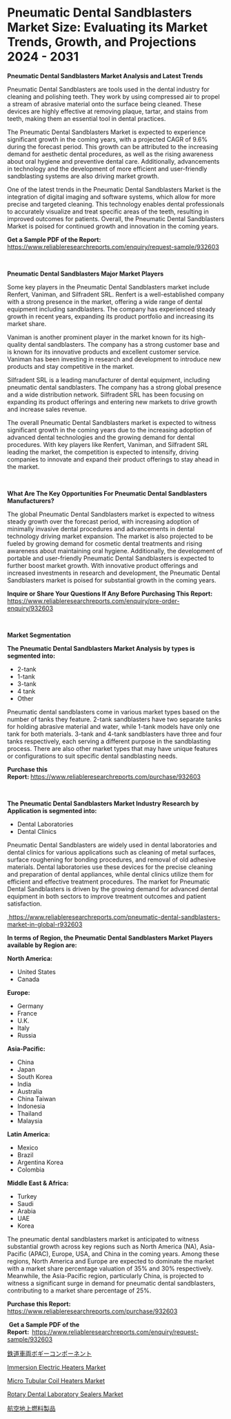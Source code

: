 <p><h1>Pneumatic Dental Sandblasters Market Size: Evaluating its Market Trends, Growth, and Projections 2024 - 2031</h1></p><p><strong>Pneumatic Dental Sandblasters Market Analysis and Latest Trends</strong></p>
<p><p>Pneumatic Dental Sandblasters are tools used in the dental industry for cleaning and polishing teeth. They work by using compressed air to propel a stream of abrasive material onto the surface being cleaned. These devices are highly effective at removing plaque, tartar, and stains from teeth, making them an essential tool in dental practices.</p><p>The Pneumatic Dental Sandblasters Market is expected to experience significant growth in the coming years, with a projected CAGR of 9.6% during the forecast period. This growth can be attributed to the increasing demand for aesthetic dental procedures, as well as the rising awareness about oral hygiene and preventive dental care. Additionally, advancements in technology and the development of more efficient and user-friendly sandblasting systems are also driving market growth.</p><p>One of the latest trends in the Pneumatic Dental Sandblasters Market is the integration of digital imaging and software systems, which allow for more precise and targeted cleaning. This technology enables dental professionals to accurately visualize and treat specific areas of the teeth, resulting in improved outcomes for patients. Overall, the Pneumatic Dental Sandblasters Market is poised for continued growth and innovation in the coming years.</p></p>
<p><strong>Get a Sample PDF of the Report:&nbsp;</strong> <a href="https://www.reliableresearchreports.com/enquiry/request-sample/932603">https://www.reliableresearchreports.com/enquiry/request-sample/932603</a></p>
<p>&nbsp;</p>
<p><strong>Pneumatic Dental Sandblasters Major Market Players</strong></p>
<p><p>Some key players in the Pneumatic Dental Sandblasters market include Renfert, Vaniman, and Silfradent SRL. Renfert is a well-established company with a strong presence in the market, offering a wide range of dental equipment including sandblasters. The company has experienced steady growth in recent years, expanding its product portfolio and increasing its market share.</p><p>Vaniman is another prominent player in the market known for its high-quality dental sandblasters. The company has a strong customer base and is known for its innovative products and excellent customer service. Vaniman has been investing in research and development to introduce new products and stay competitive in the market.</p><p>Silfradent SRL is a leading manufacturer of dental equipment, including pneumatic dental sandblasters. The company has a strong global presence and a wide distribution network. Silfradent SRL has been focusing on expanding its product offerings and entering new markets to drive growth and increase sales revenue.</p><p>The overall Pneumatic Dental Sandblasters market is expected to witness significant growth in the coming years due to the increasing adoption of advanced dental technologies and the growing demand for dental procedures. With key players like Renfert, Vaniman, and Silfradent SRL leading the market, the competition is expected to intensify, driving companies to innovate and expand their product offerings to stay ahead in the market.</p></p>
<p>&nbsp;</p>
<p><strong>What Are The Key Opportunities For Pneumatic Dental Sandblasters Manufacturers?</strong></p>
<p><p>The global Pneumatic Dental Sandblasters market is expected to witness steady growth over the forecast period, with increasing adoption of minimally invasive dental procedures and advancements in dental technology driving market expansion. The market is also projected to be fueled by growing demand for cosmetic dental treatments and rising awareness about maintaining oral hygiene. Additionally, the development of portable and user-friendly Pneumatic Dental Sandblasters is expected to further boost market growth. With innovative product offerings and increased investments in research and development, the Pneumatic Dental Sandblasters market is poised for substantial growth in the coming years.</p></p>
<p><strong>Inquire or Share Your Questions If Any Before Purchasing This Report:</strong> <a href="https://www.reliableresearchreports.com/enquiry/pre-order-enquiry/932603">https://www.reliableresearchreports.com/enquiry/pre-order-enquiry/932603</a></p>
<p>&nbsp;</p>
<p><strong>Market Segmentation</strong></p>
<p><strong>The Pneumatic Dental Sandblasters Market Analysis by types is segmented into:</strong></p>
<p><ul><li>2-tank</li><li>1-tank</li><li>3-tank</li><li>4 tank</li><li>Other</li></ul></p>
<p><p>Pneumatic dental sandblasters come in various market types based on the number of tanks they feature. 2-tank sandblasters have two separate tanks for holding abrasive material and water, while 1-tank models have only one tank for both materials. 3-tank and 4-tank sandblasters have three and four tanks respectively, each serving a different purpose in the sandblasting process. There are also other market types that may have unique features or configurations to suit specific dental sandblasting needs.</p></p>
<p><strong>Purchase this Report:&nbsp;</strong><a href="https://www.reliableresearchreports.com/purchase/932603">https://www.reliableresearchreports.com/purchase/932603</a></p>
<p>&nbsp;</p>
<p><strong>The Pneumatic Dental Sandblasters Market Industry Research by Application is segmented into:</strong></p>
<p><ul><li>Dental Laboratories</li><li>Dental Clinics</li></ul></p>
<p><p>Pneumatic Dental Sandblasters are widely used in dental laboratories and dental clinics for various applications such as cleaning of metal surfaces, surface roughening for bonding procedures, and removal of old adhesive materials. Dental laboratories use these devices for the precise cleaning and preparation of dental appliances, while dental clinics utilize them for efficient and effective treatment procedures. The market for Pneumatic Dental Sandblasters is driven by the growing demand for advanced dental equipment in both sectors to improve treatment outcomes and patient satisfaction.</p></p>
<p><a href="https://www.reliableresearchreports.com/pneumatic-dental-sandblasters-market-in-global-r932603">&nbsp;https://www.reliableresearchreports.com/pneumatic-dental-sandblasters-market-in-global-r932603</a></p>
<p><strong>In terms of Region, the Pneumatic Dental Sandblasters Market Players available by Region are:</strong></p>
<p>
    <p> <strong> North America: </strong>
        <ul>
            <li>United States</li>
            <li>Canada</li>
        </ul>
        </p> 
    <p> <strong> Europe: </strong>
        <ul>
            <li>Germany</li>
            <li>France</li>
            <li>U.K.</li>
            <li>Italy</li>
            <li>Russia</li>
        </ul>
        </p> 
    <p> <strong> Asia-Pacific: </strong>
        <ul>
            <li>China</li>
            <li>Japan</li>
            <li>South Korea</li>
            <li>India</li>
            <li>Australia</li>
            <li>China Taiwan</li>
            <li>Indonesia</li>
            <li>Thailand</li>
            <li>Malaysia</li>
        </ul>
        </p> 
    <p> <strong> Latin America: </strong>
        <ul>
            <li>Mexico</li>
            <li>Brazil</li>
            <li>Argentina Korea</li>
            <li>Colombia</li>
        </ul>
        </p> 
    <p> <strong> Middle East & Africa: </strong>
        <ul>
            <li>Turkey</li>
            <li>Saudi</li>
            <li>Arabia</li>
            <li>UAE</li>
            <li>Korea</li>
        </ul>
    </p>
    </p>
<p><p>The pneumatic dental sandblasters market is anticipated to witness substantial growth across key regions such as North America (NA), Asia-Pacific (APAC), Europe, USA, and China in the coming years. Among these regions, North America and Europe are expected to dominate the market with a market share percentage valuation of 35% and 30% respectively. Meanwhile, the Asia-Pacific region, particularly China, is projected to witness a significant surge in demand for pneumatic dental sandblasters, contributing to a market share percentage of 25%.</p></p>
<p><strong>Purchase this Report: </strong><a href="https://www.reliableresearchreports.com/purchase/932603">https://www.reliableresearchreports.com/purchase/932603</a></p>
<p>&nbsp;<strong>Get a Sample PDF of the Report:&nbsp;&nbsp;</strong><a href="https://www.reliableresearchreports.com/enquiry/request-sample/932603">https://www.reliableresearchreports.com/enquiry/request-sample/932603</a></p>
<p><strong></strong></p>
<p><p><a href="https://github.com/DayanaRunolfsdottir/Market-Research-Report-List-1/blob/main/900748183505.md">鉄道車両ボギーコンポーネント</a></p><p><a href="https://www.linkedin.com/pulse/immersion-electric-heaters-market-comprehensive-assessment-type-bhwnf">Immersion Electric Heaters Market</a></p><p><a href="https://www.linkedin.com/pulse/micro-tubular-coil-heaters-market-trends-forecast-competitive-pblcc">Micro Tubular Coil Heaters Market</a></p><p><a href="https://github.com/Valeridd446677/Market-Research-Report-List-1/blob/main/rotary-dental-laboratory-sealers-market.md">Rotary Dental Laboratory Sealers Market</a></p><p><a href="https://github.com/VinceMarvin1/Market-Research-Report-List-1/blob/main/718901283504.md">航空地上燃料製品</a></p></p>